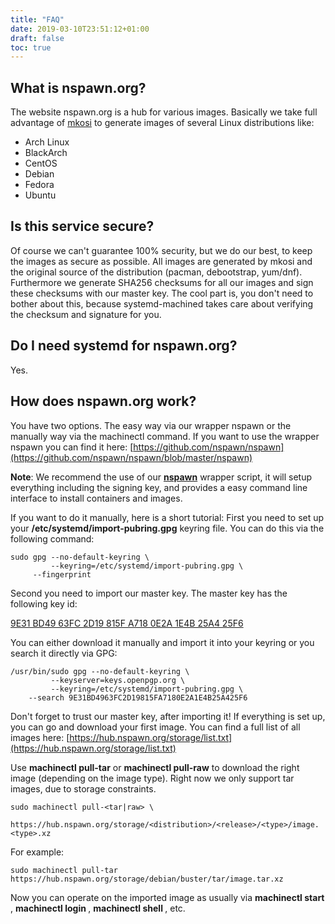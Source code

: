 ```yaml
---
title: "FAQ"
date: 2019-03-10T23:51:12+01:00
draft: false
toc: true
---
```


## What is nspawn.org?

The website nspawn.org is a hub for various images. Basically we take full advantage of [mkosi](https://github.com/systemd/mkosi) to generate images of several Linux distributions like:

* Arch Linux
* BlackArch
* CentOS
* Debian
* Fedora
* Ubuntu

## Is this service secure?

Of course we can't guarantee 100% security, but we do our best, to keep the images as secure as possible. All images are generated by mkosi and the original source of the distribution (pacman, debootstrap, yum/dnf). Furthermore we generate SHA256 checksums for all our images and sign these checksums with our master key. The cool part is, you don't need to bother about this, because systemd-machined takes care about verifying the checksum and signature for you.

## Do I need systemd for nspawn.org?

Yes.

## How does nspawn.org work?

You have two options. The easy way via our wrapper nspawn or the manually way via the machinectl command.
If you want to use the wrapper nspawn you can find it here: [https://github.com/nspawn/nspawn](https://github.com/nspawn/nspawn/blob/master/nspawn)

**Note**: We recommend the use of our [**nspawn**](https://github.com/nspawn/nspawn/blob/master/nspawn) wrapper script, it will setup everything including the signing key, and provides a easy command line interface to install containers and images.

If you want to do it manually, here is a short tutorial:
First you need to set up your **/etc/systemd/import-pubring.gpg** keyring file. You can do this via the following command:

```
sudo gpg --no-default-keyring \
         --keyring=/etc/systemd/import-pubring.gpg \
	 --fingerprint
```

Second you need to import our master key. The master key has the following key id:

[9E31 BD49 63FC 2D19 815F A718 0E2A 1E4B 25A4 25F6](https://hub.nspawn.org/storage/masterkey.pgp)

You can either download it manually and import it into your keyring or you search it directly via GPG:

```
/usr/bin/sudo gpg --no-default-keyring \
         --keyserver=keys.openpgp.org \
         --keyring=/etc/systemd/import-pubring.gpg \
	--search 9E31BD4963FC2D19815FA7180E2A1E4B25A425F6
```

Don't forget to trust our master key, after importing it! If everything is set up, you can go and download your first image.
You can find a full list of all images here: [https://hub.nspawn.org/storage/list.txt](https://hub.nspawn.org/storage/list.txt)

Use **machinectl pull-tar** or **machinectl pull-raw** to download the right image (depending on the image type). Right now we only support tar images, due to storage constraints.

```
sudo machinectl pull-<tar|raw> \
     https://hub.nspawn.org/storage/<distribution>/<release>/<type>/image.<type>.xz
```

For example:

```
sudo machinectl pull-tar https://hub.nspawn.org/storage/debian/buster/tar/image.tar.xz
```

Now you can operate on the imported image as usually via **machinectl start <image name>**, **machinectl login <image-name>**, **machinectl shell <image-name>**, etc.

